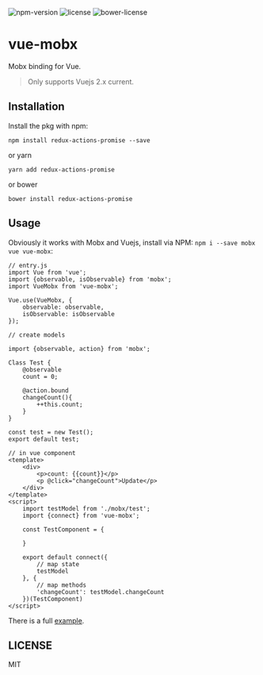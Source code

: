![npm-version](https://img.shields.io/npm/v/vue-mobx.svg) ![license](https://img.shields.io/npm/l/vue-mobx.svg) ![bower-license](https://img.shields.io/bower/l/vue-mobx.svg)

# vue-mobx

Mobx binding for Vue.

> Only supports Vuejs 2.x current.

## Installation
Install the pkg with npm:

```
npm install redux-actions-promise --save
```

or yarn

```
yarn add redux-actions-promise
```

or bower

```
bower install redux-actions-promise
```

## Usage

Obviously it works with Mobx and Vuejs, install via NPM: `npm i --save mobx vue vue-mobx`:

```
// entry.js
import Vue from 'vue';
import {observable, isObservable} from 'mobx';
import VueMobx from 'vue-mobx';

Vue.use(VueMobx, {
    observable: observable,
    isObservable: isObservable
});

// create models

import {observable, action} from 'mobx';

Class Test {
    @observable
    count = 0;

    @action.bound
    changeCount(){
        ++this.count;
    }
}

const test = new Test();
export default test;

// in vue component
<template>
    <div>
        <p>count: {{count}}</p>
        <p @click="changeCount">Update</p>
    </div>
</template>    
<script>
    import testModel from './mobx/test';
    import {connect} from 'vue-mobx';

    const TestComponent = {

    }
    
    export default connect({
        // map state
        testModel
    }, {
        // map methods
        'changeCount': testModel.changeCount
    })(TestComponent)
</script>
```

There is a full [example](https://github.com/dwqs/vue-mobx/tree/master/example).

## LICENSE

MIT
